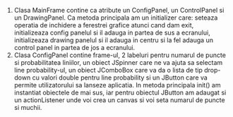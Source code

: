 1) Clasa MainFrame contine ca atribute un ConfigPanel, un ControlPanel si un DrawingPanel. Ca metoda principala am un initializer care: seteaza operatia de inchidere
   a ferestrei grafice atunci cand dam exit, initializeaza config panelul si il adauga in partea de sus a ecranului, initializeaza drawing panelul si il adauga in centru
   si la fel adauga un control panel in partea de jos a ecranului.
2) Clasa ConfigPanel contine frame-ul, 2 labeluri pentru numarul de puncte si probabilitatea liniilor, un obiect JSpinner care ne va ajuta sa selectam line probability-ul,
   un obiect JComboBox<Double> care va da o lista de tip drop-down cu valori double pentru line probability si un JButton care va permite utilizatorului sa lanseze aplicatia.
   In metoda principala init() am instantiat obiectele de mai sus, iar pentru obiectul JButton am adaugat si un actionListener unde voi crea un canvas si voi seta
   numarul de puncte si muchii.
